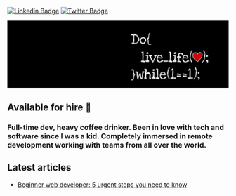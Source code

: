 [![Linkedin Badge](https://img.shields.io/badge/-meltrust-blue?style=flat-square&logo=Linkedin&logoColor=white&link=https://www.linkedin.com/in/meltrust/)](https://www.linkedin.com/in/meltrust/)
[![Twitter Badge](https://img.shields.io/badge/-@meltrustDVX_-1ca0f1?style=flat-square&labelColor=1ca0f1&logo=twitter&logoColor=white&link=https://twitter.com/meltrustDVX)](https://twitter.com/meltrustDVX)

![banner](41993.jpg)

## Available for hire :seedling:
### Full-time dev, heavy coffee drinker. Been in love with tech and software since I was a kid.  Completely immersed in remote development working with teams from all over the world. 

## Latest articles
<!-- BLOG-POST-LIST:START -->
- [Beginner web developer: 5 urgent steps you need to know](https://meltrust.medium.com/beginner-web-developer-5-urgent-steps-you-need-to-know-a44f0b7a37a)
<!-- BLOG-POST-LIST:END -->

<!--
**Meltrust/Meltrust** is a ✨ _special_ ✨ repository because its `README.md` (this file) appears on your GitHub profile.

Here are some ideas to get you started:

- 🔭 I’m currently working on ...
- 🌱 I’m currently learning ...
- 👯 I’m looking to collaborate on ...
- 🤔 I’m looking for help with ...
- 💬 Ask me about ...
- 📫 How to reach me: ...
- 😄 Pronouns: ...
- ⚡ Fun fact: ...
-->
